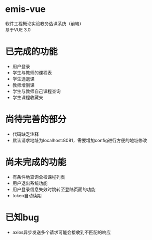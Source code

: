 # emis-vue

软件工程概论实验教务选课系统（前端）<br>
基于VUE 3.0

# 已完成的功能

* 用户登录
* 学生与教师的课程表
* 学生选退课
* 教师增删课
* 学生与教师自己课程查询
* 学生课程收藏夹

# 尚待完善的部分

* 代码缺乏注释
* 默认请求地址为localhost:8081，需要增加config进行方便的地址修改

# 尚未完成的功能

* 有条件地查询全校课程列表
* 用户退出系统功能
* 用户登录信息失效时跳转至登陆页面的功能
* token自动续期

# 已知bug

* axios异步发送多个请求可能会接收到不匹配的响应
